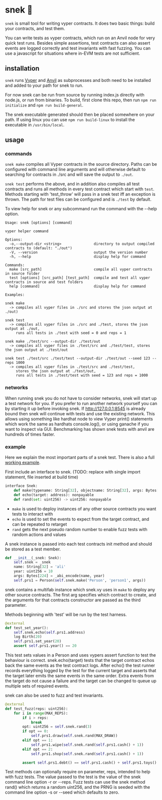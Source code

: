 # snek 🐍

`snek` is small tool for writing vyper contracts. It does two basic things: build your contracts, and test them.

You can write tests as vyper contracts, which run on an Anvil node for very quick test runs.
Besides simple assertions, test contracts can also assert events are logged correctly and test invariants with fast fuzzing.
You can use a javascript for situations where in-EVM tests are not sufficient.

## installation

`snek` runs [Vyper](https://vyper.readthedocs.io/en/latest/installing-vyper.html) and
[Anvil](https://github.com/foundry-rs/foundry/tree/master/anvil) as subprocesses and both need to be installed and
added to your path for snek to run.

For now snek can be run from source by running index.js directly with node.js, or run from binaries.
To build, first clone this repo, then run `npm run initialize` and `npm run build-general`.

The snek executable generated should then be placed somewhere on your path.
If using linux you can use `npm run build-linux` to install the executable in `/usr/bin/local`.

## usage

### commands

`snek make` compiles all Vyper contracts in the source directory.
Paths can be configured with command line arguments and will otherwise
default to searching for contracts in ./src and will save the output to `./out`.

`snek test` performs the above, and in addition also compiles all test contracts and runs all methods in every
test contract which start with `test`. Methods starting with 'test_throw' will pass in a snek test iff an exception is
thrown. The path for test files can be configured and is `./test` by default.

To view help for snek or any subcommand run the command with the --help option.

```
Usage: snek [options] [command]

vyper helper command

Options:
  -o,--output-dir <string>               directory to output compiled contracts to (default: "./out")
  -V, --version                          output the version number
  -h, --help                             display help for command

Commands:
  make [src_path]                        compile all vyper contracts in source folder
  test [options] [src_path] [test_path]  compile and test all vyper contracts in source and test folders
  help [command]                         display help for command

Examples:

snek make
  -> compiles all vyper files in ./src and stores the json output at ./out)

snek test
  -> compiles all vyper files in ./src and ./test, stores the json output at ./out,
     runs all tests in ./test with seed = 0 and reps = 1

snek make ./test/src --output-dir ./test/out
  -> compiles all vyper files in ./test/src and ./test/test, stores the json output at ./test/out

snek test ./test/src ./test/test --output-dir ./test/out --seed 123 --reps 1000
  -> compiles all vyper files in ./test/src and ./test/test,
     stores the json output at ./test/out,
     runs all tests in ./test/test with seed = 123 and reps = 1000
```

### networks

When running snek you do not have to consider networks, snek will start up a test network for you. If you prefer
to run another network yourself you can by starting it up before invoking snek. If http://127.0.0.1:8545 is already
bound then snek will continue with tests and use the existing network. This allows using something like hardhat node to
view Vyper print() statements which work the same as hardhats console.log(), or using ganache if you want to inspect
via GUI. Benchmarking has shown snek tests with anvil are hundreds of times faster.

### example

Here we explain the most important parts of a snek test. There is also a full [working example](test/test/person.t.vy).

First include an interface to snek. (TODO: replace with single import statement, file inserted at build time)

```python
interface Snek:
    def make(typename: String[32], objectname: String[32], args: Bytes[3200]) -> address: nonpayable
    def echo(target: address): nonpayable
    def rand(set: uint256) -> uint256: nonpayable
```

- `make` is used to deploy instances of any other source contracts you want tests to interact with
- `echo` is used to set the events to expect from the target contract, and can be repeated to retarget
- `rand` gets the next pseudo random number to enable fuzz tests with random actions and values

A snek instance is passed into each test contracts init method and should be stored as a test member.

```python
def __init__(_snek: Snek):
    self.snek = _snek
    name: String[32] = 'ali'
    year: uint256 = 10
    args: Bytes[224] = _abi_encode(name, year)
    self.prs1 = Person(self.snek.make('Person', 'person1', args))
```

snek contains a multifab instance which snek.vy uses in `make` to deploy any other source contracts. The first arg
specifies which contract to create, and the arguments for that contracts constructor are passed as the third parameter.

Methods beginning with 'test' will be run by the test harness.

```python
@external
def test_set_year():
    self.snek.echo(self.prs1.address)
    log Birth(20)
    self.prs1.set_year(20)
    assert self.prs1.year() == 20
```

This test sets values in a Person and uses vypers assert function to test the behaviour is correct. snek.echo(target)
tests that the target contract echos back the same events as the test contract logs. After echo() the test runner
records everything logged by the test for the current target and asserts that the target later emits the same events in
the same order. Extra events from the target do not cause a failure and the target can be changed to
queue up multiple sets of required events.


snek can also be used to fuzz and test invariants.

```python
@external
def test_fuzz(reps: uint256):
    for i in range(MAX_REPS):
        if i > reps:
            break
        opt: uint256 = self.snek.rand(3)
        if opt == 0:
            self.prs1.draw(self.snek.rand(MAX_DRAW))
        elif opt == 1:
            self.prs1.wipe(self.snek.rand(self.prs1.cash() + 1))
        elif opt == 2:
            self.prs1.shop(self.snek.rand(self.prs1.cash() + 1))

        assert self.prs1.debt() == self.prs1.cash() + self.prs1.toys()
```

Test methods can optionally require on parameter, reps, intended to help with fuzz tests. The value passed to the test
is the value of the snek command line option -r or --reps. Fuzz tests can use the snek method rand() which returns a
random uint256, and the PRNG is seeded with the command line option -s or --seed which defaults to zero.
